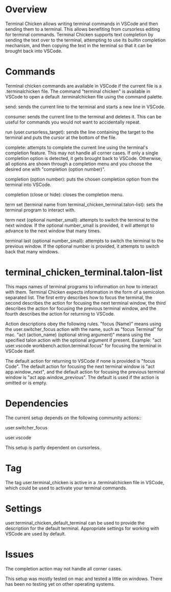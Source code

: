 # Overview
Terminal Chicken allows writing terminal commands in VSCode and then sending them to a terminal. This allows benefiting from cursorless editing for terminal commands. Terminal Chicken supports text completion by sending the text over to the terminal, attempting to use its builtin completion mechanism, and then copying the text in the terminal so that it can be brought back into VSCode.

# Commands
Terminal chicken commands are available in VSCode if the current file is a .terminalchicken file. The command "terminal chicken" is available in VSCode to open a default .terminalchicken file using the command palette.

send: sends the current line to the terminal and starts a new line in VSCode.

consume: sends the current line to the terminal and deletes it. This can be useful for commands you would not want to accidentally repeat.

run (user.cursorless_target): sends the line containing the target to the terminal and puts the cursor at the bottom of the file.

complete: attempts to complete the current line using the terminal's completion feature. This may not handle all corner cases. If only a single completion option is detected, it gets brought back to VSCode. Otherwise, all options are shown through a completion menu and you choose the desired one with "completion (option number)". 

completion (option number): puts the chosen completion option from the terminal into VSCode.

completion (close or hide): closes the completion menu.

term set (terminal name from terminal_chicken_terminal.talon-list): sets the terminal program to interact with.

term next (optional number_small): attempts to switch the terminal to the next window. If the optional number_small is provided, it will attempt to advance to the next window that many times.

terminal last (optional number_small): attempts to switch the terminal to the previous window. If the optional number is provided, it attempts to switch back that many windows.

# terminal_chicken_terminal.talon-list
This maps names of terminal programs to information on how to interact with them. Terminal Chicken expects information in the form of a semicolon separated list. The first entry describes how to focus the terminal, the second describes the action for focusing the next terminal window, the third describes the action for focusing the previous terminal window, and the fourth describes the action for returning to VSCode. 

Action descriptions obey the following rules. "focus (Name)" means using the user.switcher_focus action with the name, such as "focus Terminal" for mac. "act (action_name) (optional string argument)" means using the specified talon action with the optional argument if present. Example: "act user.vscode workbench.action.terminal.focus" for focusing the terminal in VSCode itself. 

The default action for returning to VSCode if none is provided is "focus Code". The default action for focusing the next terminal window is "act app.window_next", and the default action for focusing the previous terminal window is "act app.window_previous". The default is used if the action is omitted or is empty.

# Dependencies
The current setup depends on the following community actions::

user.switcher_focus

user.vscode

This setup is partly dependent on cursorless. 

# Tag
The tag user.terminal_chicken is active in a .terminalchicken file in VSCode, which could be used to activate your terminal commands.

# Settings
user.terminal_chicken_default_terminal can be used to provide the description for the default terminal. Appropriate settings for working with VSCode are used by default.

# Issues
The completion action may not handle all corner cases.

This setup was mostly tested on mac and tested a little on windows. There has been no testing yet on other operating systems. 